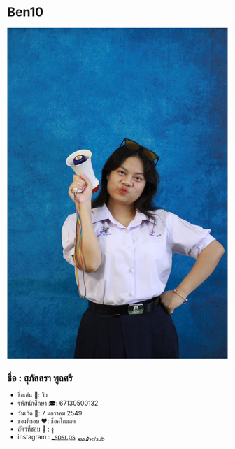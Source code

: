 # Ben10
 ![วิว](LINE_ALBUM_น่าร๊ากกกอะ_240821_1.jpg)
## ชื่อ : สุภัสสรา พูลศรี
* ชื่อเล่น :tulip:: วิว
* รหัสนักศึกษา :mortar_board:: 67130500132
* วันเกิด  :birthday:: 7 มกราคม 2549
* ของที่ชอบ :heart:: ช็อคโกแลต 
* สัตว์ที่ชอบ :snake: :  งู 
* instagram : [_spsr.ps](https://www.instagram.com/_spsr.ps/)  <sub>*__จาก มิว__*</sub
